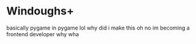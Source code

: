 # Windoughs+

basically pygame in pygame lol
why did i make this
oh no im becoming a frontend developer
why
wha
